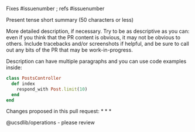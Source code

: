 Fixes #issuenumber ; refs #issuenumber

Present tense short summary (50 characters or less)

More detailed description, if necessary. Try to be as descriptive as you can: even if you think that the PR content is obvious, it may not be obvious to others. Include tracebacks and/or screenshots if helpful, and be sure to call out any bits of the PR that may be work-in-progress.

Description can have multiple paragraphs and you can use code examples inside:

``` ruby
class PostsController
  def index
    respond_with Post.limit(10)
  end
end
```

Changes proposed in this pull request:
* 
* 
* 

@ucsdlib/operations - please review
